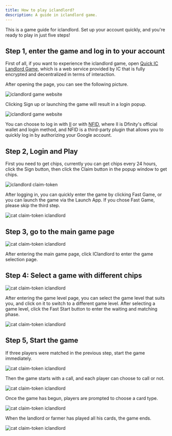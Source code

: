 ```yaml
---
title: How to play iclandlord?
description: A guide in iclandlord game.
---
```


This is a game guide for iclandlord. Set up your account quickly, and you're ready to play in just five steps!

## Step 1, enter the game and log in to your account

First of all, if you want to experience the iclandlord game, open [Quick IC Landlord Game](https://qn6vq-eiaaa-aaaag-aaccq-cai.icp0.io/), which is a web service provided by IC that is fully encrypted and decentralized in terms of interaction.

After opening the page, you can see the following picture.

<picture>
  <source class="lazyload" type="image/webp" data-srcset="assets/login-iclandlord.webp">
  <img class="lazyload" data-src="assets/login-iclandlord.png" alt="iclandlord game website">
</picture>

Clicking Sign up or launching the game will result in a login popup.

<picture>
  <source class="lazyload" type="image/webp" data-srcset="assets/login-with-ii-nfid.webp">
  <img class="lazyload" data-src="assets/login-with-ii-nfid.png" alt="iclandlord game website">
</picture>

You can choose to log in with [II](http://nns.ic0.app/) or with [NFID](https://nfid.one/), where II is Dfinity's official wallet and login method, and NFID is a third-party plugin that allows you to quickly log in by authorizing your Google account.

## Step 2, Login and Play

First you need to get chips, currently you can get chips every 24 hours, click the Sign button, then click the Claim button in the popup window to get chips.

<picture>
  <source class="lazyload" type="image/webp" data-srcset="assets/claim-token.webp">
  <img class="lazyload" data-src="assets/claim-token.png" alt="iclandlord claim-token">
</picture>

After logging in, you can quickly enter the game by clicking Fast Game, or you can launch the game via the Launch App. If you chose Fast Game, please skip the third step.

<picture>
  <source class="lazyload" type="image/webp" data-srcset="assets/start-game.webp">
  <img class="lazyload" data-src="assets/start-game.png" alt="cat claim-token iclandlord">
</picture>

## Step 3, go to the main game page

<picture>
  <source class="lazyload" type="image/webp" data-srcset="assets/start-game-select.webp">
  <img class="lazyload" data-src="assets/start-game-select.png" alt="cat claim-token iclandlord">
</picture>

After entering the main game page, click IClandlord to enter the game selection page.

## Step 4: Select a game with different chips

<picture>
  <source class="lazyload" type="image/webp" data-srcset="assets/game-level.webp">
  <img class="lazyload" data-src="assets/game-level.png" alt="cat claim-token iclandlord">
</picture>

After entering the game level page, you can select the game level that suits you, and click on it to switch to a different game level. After selecting a game level, click the Fast Start button to enter the waiting and matching phase.

<picture>
  <source class="lazyload" type="image/webp" data-srcset="assets/match-game.webp">
  <img class="lazyload" data-src="assets/match-game.png" alt="cat claim-token iclandlord">
</picture>

## Step 5, Start the game

If three players were matched in the previous step, start the game immediately.

<picture>
  <source class="lazyload" type="image/webp" data-srcset="assets/player-game.webp">
  <img class="lazyload" data-src="assets/player-game.png" alt="cat claim-token iclandlord">
</picture>

Then the game starts with a call, and each player can choose to call or not.

<picture>
  <source class="lazyload" type="image/webp" data-srcset="assets/game-call.webp">
  <img class="lazyload" data-src="assets/game-call.png" alt="cat claim-token iclandlord">
</picture>

Once the game has begun, players are prompted to choose a card type.

<picture>
  <source class="lazyload" type="image/webp" data-srcset="assets/hand-pass-time.webp">
  <img class="lazyload" data-src="assets/hand-pass-time.png" alt="cat claim-token iclandlord">
</picture>

When the landlord or farmer has played all his cards, the game ends.

<picture>
  <source class="lazyload" type="image/webp" data-srcset="assets/win-game.webp">
  <img class="lazyload" data-src="assets/win-game.png" alt="cat claim-token iclandlord">
</picture>
